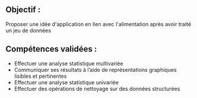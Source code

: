 ## Objectif :

Proposer une idée d'application en lien avec l'alimentation après avoir traité un jeu de données

## Compétences validées : 

* Effectuer une analyse statistique multivariée
* Communiquer ses résultats à l’aide de représentations graphiques lisibles et pertinentes
* Effectuer une analyse statistique univariée
* Effectuer des opérations de nettoyage sur des données structurées
